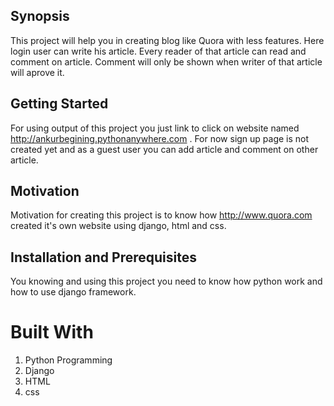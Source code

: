 ## Synopsis

This project will help you in creating blog like Quora with less features. Here login user can write his article. Every reader of that article can read and comment on article. Comment will only be shown when writer of that article will aprove it. 

## Getting Started 

For using output of this project you just link to click on website named http://ankurbegining.pythonanywhere.com  . For now sign up page is 
not created yet and as a guest user you can add article and comment on other article.

## Motivation

Motivation for creating this project is to know how http://www.quora.com created it's own website using django, html and css.

## Installation and Prerequisites
You knowing and using this project you need to know how python work and how to use django framework.

# Built With
1. Python Programming
2. Django
3. HTML
4. css
